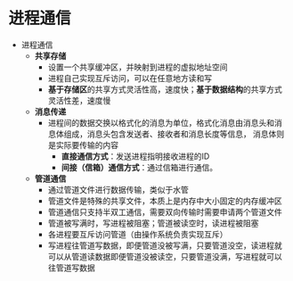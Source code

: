 # 进程通信

* 进程通信
	* **共享存储**
		* 设置一个共享缓冲区，并映射到进程的虚拟地址空间
		* 进程自己实现互斥访问，可以在任意地方读和写
		* **基于存储区**的共享方式灵活性高，速度快；**基于数据结构**的共享方式灵活性差，速度慢
	*  **消息传递**
		* 进程间的数据交换以格式化的消息为单位，格式化消息由消息头和消息体组成，消息头包含发送者、接收者和消息长度等信息， 消息体则是实际要传输的内容
			* **直接通信方式**：发送进程指明接收进程的ID
			* **间接（信箱）通信方式**：通过信箱进行通信。
	* **管道通信**
		* 通过管道文件进行数据传输，类似于水管
		* 管道文件是特殊的共享文件，本质上是内存中大小固定的内存缓冲区
		* 管道通信只支持半双工通信，需要双向传输时需要申请两个管道文件
		* 管道被写满时，写进程被阻塞；管道被读空时，读进程被阻塞
		* 各进程要互斥访问管道（由操作系统负责实现互斥）
		* 写进程往管道写数据，即便管道没被写满，只要管道没空，读进程就可以从管道读数据即便管道没被读空，只要管道没满，写进程就可以往管道写数据